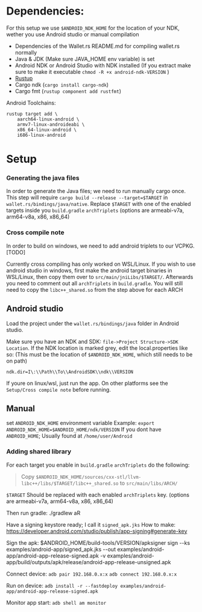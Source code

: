 # Dependencies:
For this setup we use `$ANDROID_NDK_HOME` for the location of your NDK, wether you use Android studio or manual compilation

- Dependencies of the Wallet.rs README.md for compiling wallet.rs normally
- Java & JDK (Make sure JAVA_HOME env variable) is set
- Android NDK or Android Studio with NDK installed (If you extract make sure to make it executable `chmod -R +x android-ndk-VERSION` )
- [Rustup](https://rustup.rs/)
- Cargo ndk (`cargo install cargo-ndk`)
- Cargo fmt (`rustup component add rustfmt`)

Android Toolchains: 
```
rustup target add \
    aarch64-linux-android \
    armv7-linux-androideabi \
    x86_64-linux-android \
    i686-linux-android
```

# Setup

### Generating the java files
In order to generate the Java files; we need to run manually cargo once. 
This step will require `cargo build --release --target=$TARGET` in `wallet.rs/bindings/java/native`.
Replace `$TARGET` with one of the enabled targets inside you `build.gradle` `archTriplets` (options are armeabi-v7a, arm64-v8a, x86, x86_64)

### Cross compile note

In order to build on windows, we need to add android triplets to our VCPKG. 
[TODO]

Currently cross compiling has only worked on WSL/Linux.
If you wish to use android studio in windows, first make the android target binaries in WSL/Linux, then copy them over to `src/main/jniLibs/$TARGET/`. Afterwards you need to comment out all `archTriplets` in `build.gradle`. You will still need to copy the `libc++_shared.so` from the step above for each ARCH

## Android studio

Load the project under the `wallet.rs/bindings/java` folder in Android studio.

Make sure you have an NDK and SDK: `file->Project Structure->SDK Location`. If the NDK location is marked grey, edit the local.properties like so: (This must be the location of `$ANDROID_NDK_HOME`, which still needs to be on path)
```
ndk.dir=I\:\\Path\\To\\AndroidSDK\\ndk\\VERSION
```

If youre on linux/wsl, just run the app. On other platforms see the `Setup/Cross compile note` before running.

## Manual

set `ANDROID_NDK_HOME` environment variable
Example: `export ANDROID_NDK_HOME=$ANDROID_HOME/ndk/VERSION`
If you dont have `ANDROID_HOME`; Usually found at `/home/user/Android`

### Adding shared library
For each target you enable in `build.gradle` `archTriplets` do the following:
> Copy `$ANDROID_NDK_HOME/sources/cxx-stl/llvm-libc++/libs/$TARGET/libc++_shared.so`
> to `src/main/libs/ARCH/`

`$TARGET` Should be replaced with each enabled `archTriplets` key. (options are armeabi-v7a, arm64-v8a, x86, x86_64)

Then run gradle:
./gradlew aR

Have a signing keystore ready; I call it `signed_apk.jks`
How to make: https://developer.android.com/studio/publish/app-signing#generate-key

Sign the apk:
$ANDROID_HOME/build-tools/VERSION/apksigner sign --ks examples/android-app/signed_apk.jks --out examples/android-app/android-app-release-signed.apk -v examples/android-app/build/outputs/apk/release/android-app-release-unsigned.apk

Connect device:
`adb pair 192.168.0.x:x` 
`adb connect 192.168.0.x:x`

Run on device:
`adb install -r --fastdeploy examples/android-app/android-app-release-signed.apk`

Monitor app start:
`adb shell am monitor`
